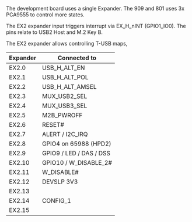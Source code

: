 The development board uses a single Expander. The 909 and 801 uses 3x PCA9555 to control more states.

The EX2 expander input triggers interrupt via EX_H_nINT (GPIO1_IO0).
The pins relate to USB2 Host and M.2 Key B.

The EX2 expander allows controlling T-USB maps,

| Expander  | Connected to    |
|-----------|-----------------|
| EX2.0     | USB_H_ALT_EN    |
| EX2.1     | USB_H_ALT_POL   |
| EX2.2     | USB_H_ALT_AMSEL |
| EX2.3     | MUX_USB2_SEL    |
| EX2.4     | MUX_USB3_SEL   |
| EX2.5     | M2B_PWROFF |
| EX2.6     | RESET#      |
| EX2.7     | ALERT / I2C_IRQ    |
| EX2.8     | GPIO4 on 65988 (HPD2) |
| EX2.9     | GPIO9 / LED / DAS / DSS                |
| EX2.10    | GPIO10 / W_DISABLE_2#                |
| EX2.11    | W_DISABLE#                |
| EX2.12    | DEVSLP 3V3                |
| EX2.13    |                 |
| EX2.14    | CONFIG_1                |
| EX2.15    |                 |



